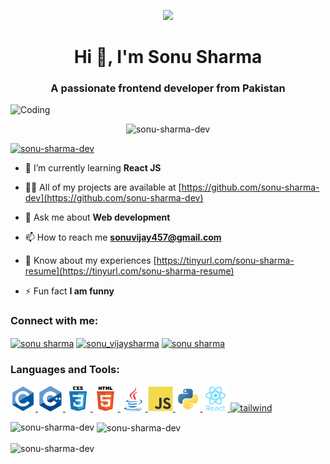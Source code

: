 <p align="center"><img width="48%" src="https://github-readme-streak-stats.herokuapp.com/?user=sonusharma124&show_icons=true&theme=radical" />
<p/>
<h1 align="center">Hi 👋, I'm Sonu Sharma</h1>
<h3 align="center">A passionate frontend developer from Pakistan</h3>
<img align="Centre" alt="Coding" width="400" src="https://cdn.dribbble.com/users/1162077/screenshots/3848914/programmer.gif">

<p align="center"> <img src="https://komarev.com/ghpvc/?username=sonu-sharma-dev&label=Profile%20views&color=0e75b6&style=flat" alt="sonu-sharma-dev" /> </p>

<p align="left"> <a href="https://github.com/ryo-ma/github-profile-trophy"><img src="https://github-profile-trophy.vercel.app/?username=sonu-sharma-dev" alt="sonu-sharma-dev" /></a> </p>

- 🌱 I’m currently learning **React JS**

- 👨‍💻 All of my projects are available at [https://github.com/sonu-sharma-dev](https://github.com/sonu-sharma-dev)

- 💬 Ask me about **Web development**

- 📫 How to reach me **sonuvijay457@gmail.com**

- 📄 Know about my experiences [https://tinyurl.com/sonu-sharma-resume](https://tinyurl.com/sonu-sharma-resume)

- ⚡ Fun fact **I am funny**

<h3 align="left">Connect with me:</h3>
<p align="left">
<a href="https://linkedin.com/in/sonu sharma" target="blank"><img align="center" src="https://raw.githubusercontent.com/rahuldkjain/github-profile-readme-generator/master/src/images/icons/Social/linked-in-alt.svg" alt="sonu sharma" height="30" width="40" /></a>
<a href="https://instagram.com/sonu_vijaysharma" target="blank"><img align="center" src="https://raw.githubusercontent.com/rahuldkjain/github-profile-readme-generator/master/src/images/icons/Social/instagram.svg" alt="sonu_vijaysharma" height="30" width="40" /></a>
<a href="https://www.hackerrank.com/sonu sharma" target="blank"><img align="center" src="https://raw.githubusercontent.com/rahuldkjain/github-profile-readme-generator/master/src/images/icons/Social/hackerrank.svg" alt="sonu sharma" height="30" width="40" /></a>
</p>

<h3 align="left">Languages and Tools:</h3>
<p align="left"> <a href="https://www.cprogramming.com/" target="_blank" rel="noreferrer"> <img src="https://raw.githubusercontent.com/devicons/devicon/master/icons/c/c-original.svg" alt="c" width="40" height="40"/> </a> <a href="https://www.w3schools.com/cpp/" target="_blank" rel="noreferrer"> <img src="https://raw.githubusercontent.com/devicons/devicon/master/icons/cplusplus/cplusplus-original.svg" alt="cplusplus" width="40" height="40"/> </a> <a href="https://www.w3schools.com/css/" target="_blank" rel="noreferrer"> <img src="https://raw.githubusercontent.com/devicons/devicon/master/icons/css3/css3-original-wordmark.svg" alt="css3" width="40" height="40"/> </a> <a href="https://www.w3.org/html/" target="_blank" rel="noreferrer"> <img src="https://raw.githubusercontent.com/devicons/devicon/master/icons/html5/html5-original-wordmark.svg" alt="html5" width="40" height="40"/> </a> <a href="https://www.java.com" target="_blank" rel="noreferrer"> <img src="https://raw.githubusercontent.com/devicons/devicon/master/icons/java/java-original.svg" alt="java" width="40" height="40"/> </a> <a href="https://developer.mozilla.org/en-US/docs/Web/JavaScript" target="_blank" rel="noreferrer"> <img src="https://raw.githubusercontent.com/devicons/devicon/master/icons/javascript/javascript-original.svg" alt="javascript" width="40" height="40"/> </a> <a href="https://www.python.org" target="_blank" rel="noreferrer"> <img src="https://raw.githubusercontent.com/devicons/devicon/master/icons/python/python-original.svg" alt="python" width="40" height="40"/> </a> <a href="https://reactjs.org/" target="_blank" rel="noreferrer"> <img src="https://raw.githubusercontent.com/devicons/devicon/master/icons/react/react-original-wordmark.svg" alt="react" width="40" height="40"/> </a> <a href="https://tailwindcss.com/" target="_blank" rel="noreferrer"> <img src="https://www.vectorlogo.zone/logos/tailwindcss/tailwindcss-icon.svg" alt="tailwind" width="40" height="40"/> </a> </p>

<p><img align="left" src="https://github-readme-stats.vercel.app/api/top-langs?username=sonu-sharma-dev&show_icons=true&locale=en&layout=compact" alt="sonu-sharma-dev" /></p>

<p>&nbsp;<img align="center" src="https://github-readme-stats.vercel.app/api?username=sonu-sharma-dev&show_icons=true&locale=en" alt="sonu-sharma-dev" /></p>

<p><img align="center" src="https://github-readme-streak-stats.herokuapp.com/?user=sonu-sharma-dev&" alt="sonu-sharma-dev" /></p>

